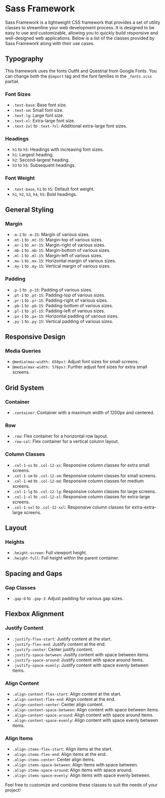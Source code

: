 # Sass Framework

Sass Framework is a lightweight CSS framework that provides a set of utility classes to streamline your web development process. It is designed to be easy to use and customizable, allowing you to quickly build responsive and well-designed web applications. Below is a list of the classes provided by Sass Framework along with their use cases.

## Typography
This framework uses the fonts Outfit and Questrial from Google Fonts. You can change both the `@import` tag and the font families in the `_fonts.scss` partial.

### Font Sizes
- `.text-base`: Base font size.
- `.text-sm`: Small font size.
- `.text-lg`: Large font size.
- `.text-xl`: Extra-large font size.
- `.text-2xl` to `.text-7xl`: Additional extra-large font sizes.

### Headings
- `h1` to `h5`: Headings with increasing font sizes.
- `h1`: Largest heading.
- `h2`: Second-largest heading.
- `h3` to `h5`: Subsequent headings.

### Font Weight
- `.text-base`, `h1` to `h5`: Default font weight.
- `h1`, `h2`, `h3`, `h4`, `h5`: Bold headings.

## General Styling

### Margin
- `.m-1` to `.m-15`: Margin of various sizes.
- `.mt-1` to `.mt-15`: Margin-top of various sizes.
- `.mr-1` to `.mr-15`: Margin-right of various sizes.
- `.mb-1` to `.mb-15`: Margin-bottom of various sizes.
- `.ml-1` to `.ml-15`: Margin-left of various sizes.
- `.mx-1` to `.mx-15`: Horizontal margin of various sizes.
- `.my-1` to `.my-15`: Vertical margin of various sizes.

### Padding
- `.p-1` to `.p-15`: Padding of various sizes.
- `.pt-1` to `.pt-15`: Padding-top of various sizes.
- `.pr-1` to `.pr-15`: Padding-right of various sizes.
- `.pb-1` to `.pb-15`: Padding-bottom of various sizes.
- `.pl-1` to `.pl-15`: Padding-left of various sizes.
- `.px-1` to `.px-15`: Horizontal padding of various sizes.
- `.py-1` to `.py-15`: Vertical padding of various sizes.

## Responsive Design

### Media Queries
- `@media(max-width: 650px)`: Adjust font sizes for small screens.
- `@media(max-width: 576px)`: Further adjust font sizes for extra small screens.

## Grid System

### Container
- `.container`: Container with a maximum width of 1200px and centered.

### Row
- `.row`: Flex container for a horizontal row layout.
- `.row-col`: Flex container for a vertical column layout.

### Column Classes
- `.col-1-xs` to `.col-12-xs`: Responsive column classes for extra small screens.
- `.col-1-sm` to `.col-12-sm`: Responsive column classes for small screens.
- `.col-1-md` to `.col-12-md`: Responsive column classes for medium screens.
- `.col-1-lg` to `.col-12-lg`: Responsive column classes for large screens.
- `.col-1-xl` to `.col-12-xl`: Responsive column classes for extra-large screens.
- `.col-1-xxl` to `.col-12-xxl`: Responsive column classes for extra-extra-large screens.

## Layout

### Heights
- `.height-screen`: Full viewport height.
- `.height-full`: Full height within the parent container.

## Spacing and Gaps

### Gap Classes
- `.gap-0` to `.gap-3`: Adjust padding for various gap sizes.

## Flexbox Alignment

### Justify Content
- `.justify-flex-start`: Justify content at the start.
- `.justify-flex-end`: Justify content at the end.
- `.justify-center`: Center justify content.
- `.justify-space-between`: Justify content with space between items.
- `.justify-space-around`: Justify content with space around items.
- `.justify-space-evenly`: Justify content with space evenly between items.

### Align Content
- `.align-content-flex-start`: Align content at the start.
- `.align-content-flex-end`: Align content at the end.
- `.align-content-center`: Center align content.
- `.align-content-space-between`: Align content with space between items.
- `.align-content-space-around`: Align content with space around items.
- `.align-content-space-evenly`: Align content with space evenly between items.

### Align Items
- `.align-items-flex-start`: Align items at the start.
- `.align-items-flex-end`: Align items at the end.
- `.align-items-center`: Center align items.
- `.align-items-space-between`: Align items with space between.
- `.align-items-space-around`: Align items with space around.
- `.align-items-space-evenly`: Align items with space evenly between.

Feel free to customize and combine these classes to suit the needs of your project!